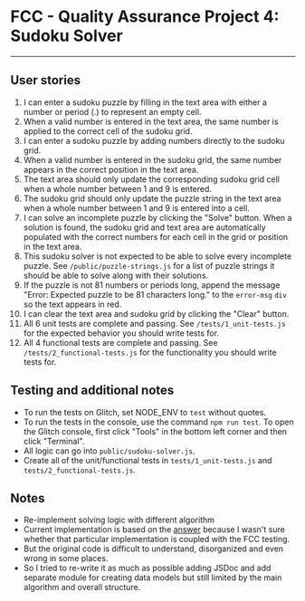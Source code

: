 # FCC - Quality Assurance Project 4: Sudoku Solver

---

## User stories

1. I can enter a sudoku puzzle by filling in the text area with either a number or period (.) to represent an empty cell.
2. When a valid number is entered in the text area, the same number is applied to the correct cell of the sudoku grid.
3. I can enter a sudoku puzzle by adding numbers directly to the sudoku grid.
4. When a valid number is entered in the sudoku grid, the same number appears in the correct position in the text area.
5. The text area should only update the corresponding sudoku grid cell when a whole number between 1 and 9 is entered.
6. The sudoku grid should only update the puzzle string in the text area when a whole number between 1 and 9 is entered into a cell.
7. I can solve an incomplete puzzle by clicking the "Solve" button. When a solution is found, the sudoku grid and text area are automatically populated with the correct numbers for each cell in the grid or position in the text area.
8. This sudoku solver is not expected to be able to solve every incomplete puzzle. See `/public/puzzle-strings.js` for a list of puzzle strings it should be able to solve along with their solutions.
9. If the puzzle is not 81 numbers or periods long, append the message "Error: Expected puzzle to be 81 characters long." to the `error-msg` `div` so the text appears in red.
10. I can clear the text area and sudoku grid by clicking the "Clear" button.
11. All 6 unit tests are complete and passing. See `/tests/1_unit-tests.js` for the expected behavior you should write tests for.
12. All 4 functional tests are complete and passing. See `/tests/2_functional-tests.js` for the functionality you should write tests for.

## Testing and additional notes

- To run the tests on Glitch, set NODE_ENV to `test` without quotes.
- To run the tests in the console, use the command `npm run test`. To open the Glitch console, first click "Tools" in the bottom left corner and then click "Terminal".
- All logic can go into `public/sudoku-solver.js`.
- Create all of the unit/functional tests in `tests/1_unit-tests.js` and `tests/2_functional-tests.js`.

## Notes

- Re-implement solving logic with different algorithm
- Current implementation is based on the [answer](https://glitch.com/~bottlenose-eucalyptus) because I wasn't sure whether that particular implementation is coupled with the FCC testing.
- But the original code is difficult to understand, disorganized and even wrong in some places.
- So I tried to re-write it as much as possible adding JSDoc and add separate module for creating data models but still limited by the main algorithm and overall structure.
